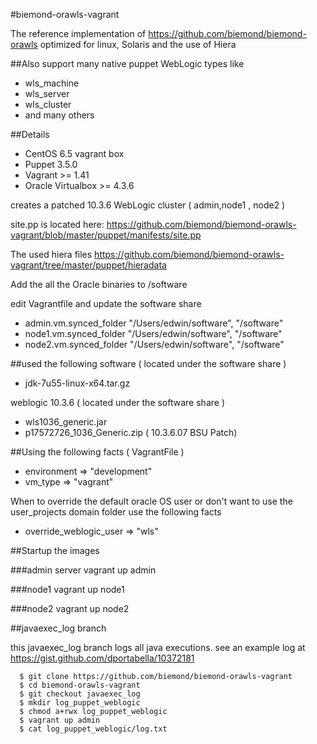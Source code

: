 #biemond-orawls-vagrant

The reference implementation of https://github.com/biemond/biemond-orawls
optimized for linux, Solaris and the use of Hiera

##Also support many native puppet WebLogic types like
- wls_machine
- wls_server
- wls_cluster
- and many others

##Details
- CentOS 6.5 vagrant box
- Puppet 3.5.0
- Vagrant >= 1.41
- Oracle Virtualbox >= 4.3.6

creates a patched 10.3.6 WebLogic cluster ( admin,node1 , node2 )

site.pp is located here:
https://github.com/biemond/biemond-orawls-vagrant/blob/master/puppet/manifests/site.pp

The used hiera files https://github.com/biemond/biemond-orawls-vagrant/tree/master/puppet/hieradata

Add the all the Oracle binaries to /software

edit Vagrantfile and update the software share
- admin.vm.synced_folder "/Users/edwin/software", "/software"
- node1.vm.synced_folder "/Users/edwin/software", "/software"
- node2.vm.synced_folder "/Users/edwin/software", "/software"


##used the following software ( located under the software share )
- jdk-7u55-linux-x64.tar.gz

weblogic 10.3.6  ( located under the software share )
- wls1036_generic.jar
- p17572726_1036_Generic.zip ( 10.3.6.07 BSU Patch)


##Using the following facts ( VagrantFile )

- environment => "development"
- vm_type     => "vagrant"

When to override the default oracle OS user or don't want to use the user_projects domain folder use the following facts
- override_weblogic_user          => "wls"


##Startup the images

###admin server
vagrant up admin

###node1
vagrant up node1

###node2
vagrant up node2


##javaexec_log branch

this javaexec_log branch logs all java executions.
see an example log at https://gist.github.com/dportabella/10372181

      $ git clone https://github.com/biemond/biemond-orawls-vagrant
      $ cd biemond-orawls-vagrant
      $ git checkout javaexec_log
      $ mkdir log_puppet_weblogic
      $ chmod a+rwx log_puppet_weblogic
      $ vagrant up admin
      $ cat log_puppet_weblogic/log.txt


